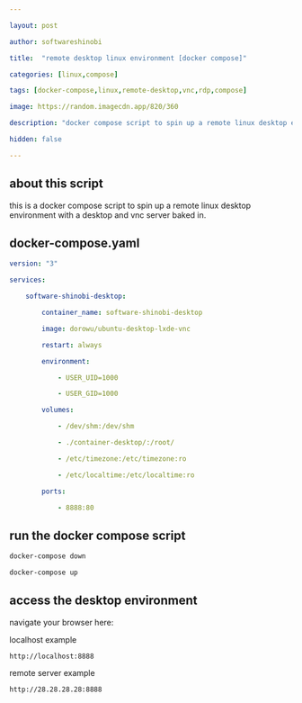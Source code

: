 ```yaml
---

layout: post

author: softwareshinobi

title:  "remote desktop linux environment [docker compose]"

categories: [linux,compose]

tags: [docker-compose,linux,remote-desktop,vnc,rdp,compose]

image: https://random.imagecdn.app/820/360

description: "docker compose script to spin up a remote linux desktop environment with a desktop and vnc server baked in."

hidden: false

---
```


## about this script

this is a docker compose script to spin up a remote linux desktop environment with a desktop and vnc server baked in.

## docker-compose.yaml

```yaml
version: "3"

services:

    software-shinobi-desktop:

        container_name: software-shinobi-desktop

        image: dorowu/ubuntu-desktop-lxde-vnc

        restart: always

        environment:

            - USER_UID=1000

            - USER_GID=1000

        volumes:

            - /dev/shm:/dev/shm

            - ./container-desktop/:/root/

            - /etc/timezone:/etc/timezone:ro

            - /etc/localtime:/etc/localtime:ro

        ports:

            - 8888:80
```

## run the docker compose script

```bash
docker-compose down

docker-compose up
```

## access the desktop environment

navigate your browser here:

localhost example

```
http://localhost:8888
```

remote server example

```
http://28.28.28.28:8888
```
